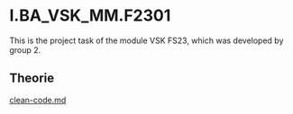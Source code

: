 # I.BA\_VSK\_MM.F2301

This is the project task of the module VSK FS23, which was developed by group 2.

## Theorie

[clean-code.md](clean-code.md "mention")

